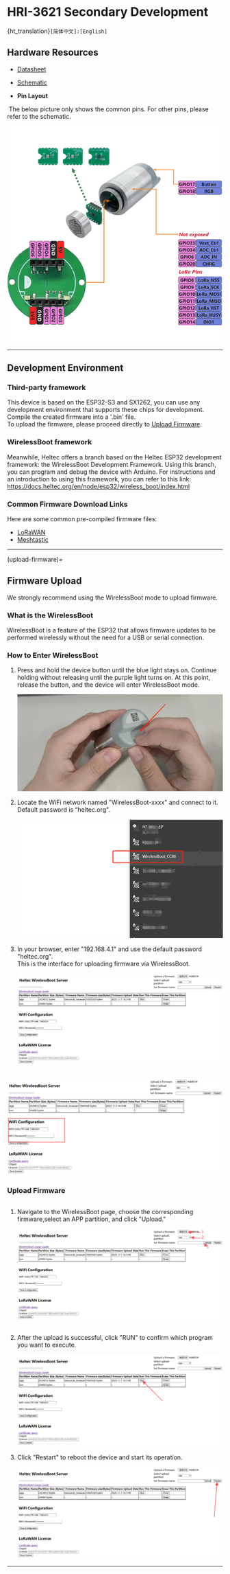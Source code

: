 # HRI-3621 Secondary Development

{ht_translation}`[简体中文]:[English]`

## Hardware Resources
- [Datasheet](https://resource.heltec.cn/download/Sensor%20Hub%20for%20industry/HRI-3621/HRI-3621.pdf)

- [Schematic](https://resource.heltec.cn/download/Sensor%20Hub%20for%20industry/Hardware_open-source_documentation)

- **Pin Layout**

​	The below picture only shows the common pins. For other pins, please refer to the schematic.

![](img/development/pinmap.png)

---------------------------------------

## Development Environment

### Third-party framework
This device is based on the ESP32-S3 and SX1262, you can use any development environment that supports these chips for development.<br>
Compile the created firmware into a '.bin' file.<br>
To upload the firmware, please proceed directly to [Upload Firmware](upload-firmware).

### WirelessBoot framework
Meanwhile, Heltec offers a branch based on the Heltec ESP32 development framework: the WirelessBoot Development Framework. Using this branch, you can program and debug the device with Arduino. For instructions and an introduction to using this framework, you can refer to this link:<br>
https://docs.heltec.org/en/node/esp32/wireless_boot/index.html

### Common Firmware Download Links

Here are some common pre-compiled firmware files:

- [LoRaWAN]()
- [Meshtastic]()

---------------------------------------

(upload-firmware)=

## Firmware Upload
We strongly recommend using the WirelessBoot mode to upload firmware.
### What is the WirelessBoot
WirelessBoot is a feature of the ESP32 that allows firmware updates to be performed wirelessly without the need for a USB or serial connection.
### How to Enter WirelessBoot
1. Press and hold the device button until the blue light stays on. Continue holding without releasing until the purple light turns on. At this point, release the button, and the device will enter WirelessBoot mode.

   ![](img/03.jpg)


2. Locate the WiFi network named "WirelessBoot-xxxx" and connect to it. Default password is “heltec.org".

   ![](img/development/01.png)


3. In your browser, enter "192.168.4.1" and use the default password "heltec.org".<br>This is the interface for uploading firmware via WirelessBoot.

   ![](img/development/02.png)


``` {Tip} You can configure the WiFi address on this page. After "Save Configuration", you can access the WirelessBoot mode through the device's IP address without needing to connect to its WiFi.
```

![](img/development/03.png)

### Upload Firmware

``` {Note} WirelessBoot only accepts firmware in “.bin” format.
```

1. Navigate to the WirelessBoot page, choose the corresponding firmware,select an APP partition, and click "Upload."

   ![](img/development/04.png)

``` {Note} The firmware name should not be too long; otherwise, it cannot be uploaded.
```

2. After the upload is successful, click "RUN" to confirm which program you want to execute.

   ![](img/development/05.png)

3. Click "Restart" to reboot the device and start its operation.

   ![](img/development/06.png)

----------------------------------------

